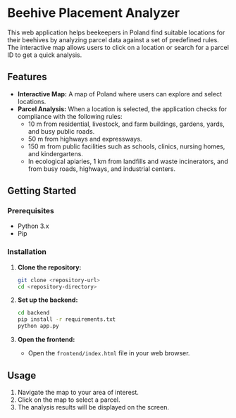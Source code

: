 # Beehive Placement Analyzer

This web application helps beekeepers in Poland find suitable locations for their beehives by analyzing parcel data against a set of predefined rules. The interactive map allows users to click on a location or search for a parcel ID to get a quick analysis.

## Features

*   **Interactive Map:** A map of Poland where users can explore and select locations.
*   **Parcel Analysis:** When a location is selected, the application checks for compliance with the following rules:
    *   10 m from residential, livestock, and farm buildings, gardens, yards, and busy public roads.
    *   50 m from highways and expressways.
    *   150 m from public facilities such as schools, clinics, nursing homes, and kindergartens.
    *   In ecological apiaries, 1 km from landfills and waste incinerators, and from busy roads, highways, and industrial centers.

## Getting Started

### Prerequisites

*   Python 3.x
*   Pip

### Installation

1.  **Clone the repository:**
    ```bash
    git clone <repository-url>
    cd <repository-directory>
    ```

2.  **Set up the backend:**
    ```bash
    cd backend
    pip install -r requirements.txt
    python app.py
    ```

3.  **Open the frontend:**
    *   Open the `frontend/index.html` file in your web browser.

## Usage

1.  Navigate the map to your area of interest.
2.  Click on the map to select a parcel.
3.  The analysis results will be displayed on the screen.